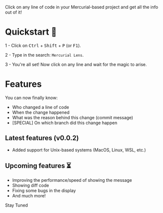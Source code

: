 Click on any line of code in your Mercurial-based project and get all the info out of it!

# Quickstart 🌟
1 - Click on <kbd>Ctrl</kbd> + <kbd>Shift</kbd> + <kbd>P</kbd> (or <kbd>F1</kbd>).

2 - Type in the search: `Mercurial Lens`.

3 - You're all set! Now click on any line and wait for the magic to arise.
# Features

You can now finally know:

- Who changed a line of code
- When the change happened
- What was the reason behind this change (commit message)
- [SPECIAL] On which branch did this change happen

## Latest features (v0.0.2)
- Added support for Unix-based systems (MacOS, Linux, WSL, etc.)

## Upcoming features ⏳
- Improving the performance/speed of showing the message
- Showing diff code
- Fixing some bugs in the display
- And much more!

Stay Tuned
